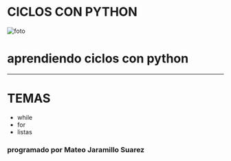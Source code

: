 # CICLOS CON PYTHON
![foto](https://ca-times.brightspotcdn.com/dims4/default/87be6da/2147483647/strip/true/crop/1970x1108+39+0/resize/1200x675!/quality/90/?url=https%3A%2F%2Fcalifornia-times-brightspot.s3.amazonaws.com%2F12%2Fa5%2F79e097ccf62312d18a025f22ce48%2Fhoyla-recuento-11-cosas-aman-gatos-top-001)


# aprendiendo ciclos  con python




***

# TEMAS
- while
- for
- listas

### programado por Mateo Jaramillo Suarez
